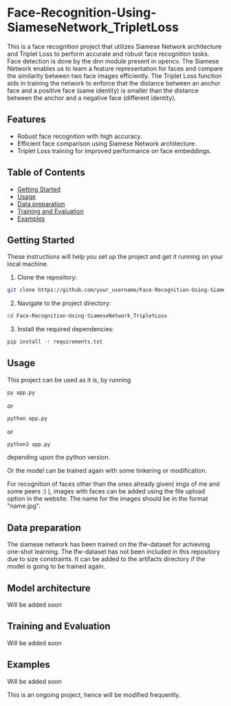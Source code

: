 # Face-Recognition-Using-SiameseNetwork_TripletLoss

<!-- ![Project Image](project_image.png) Replace with your project image if applicable -->

This is a face recognition project that utilizes Siamese Network architecture and Triplet Loss to perform accurate and robust face recognition tasks. Face detection is done by the dnn module present in opencv. The Siamese Network enables us to learn a feature representation for faces and compare the similarity between two face images efficiently. The Triplet Loss function aids in training the network to enforce that the distance between an anchor face and a positive face (same identity) is smaller than the distance between the anchor and a negative face (different identity).

## Features

- Robust face recognition with high accuracy.
- Efficient face comparison using Siamese Network architecture.
- Triplet Loss training for improved performance on face embeddings.

## Table of Contents <!-- Update with your project-specific content -->

- [Getting Started](#getting-started)
- [Usage](#usage)
- [Data preparation](#data-preparation)
- [Training and Evaluation](#training-and-evaluation)
- [Examples](#examples)

## Getting Started

These instructions will help you set up the project and get it running on your local machine.


1. Clone the repository:

```bash
git clone https://github.com/your_username/Face-Recognition-Using-SiameseNetwork_TripletLoss.git
```

2. Navigate to the project directory:
```bash
cd Face-Recognition-Using-SiameseNetwork_TripletLoss
```

3. Install the required dependencies:
```bash
pip install -r requirements.txt
```

## Usage
This project can be used as it is, by running 
```bash
py app.py
```
or 
```bash
python app.py
```
or 
```bash
python3 app.py
```
depending upon the python version.

Or the model can be trained again with some tinkering or modification.

For recognition of faces other than the ones already given( imgs of me and some peers :)  ), images with faces can be added using the file upload option in the website.
The name for the images should be in the format "name.jpg".

## Data preparation
The siamese network has been trained on the lfw-dataset for achieving one-shot learning. 
The lfw-dataset has not been included in this repository due to size constraints. It can be added to the artifacts directory if the model is going to be trained again.

## Model architecture
Will be added soon

## Training and Evaluation
Will be added soon

## Examples
Will be added soon

This is an ongoing project, hence will be modified frequently.
